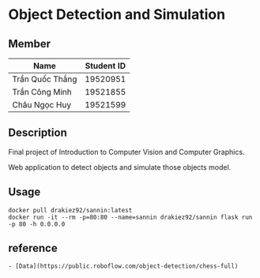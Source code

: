 # Object Detection and Simulation

## Member

| Name            |  Student ID     |
| --------------- | --------------- |
| Trần Quốc Thắng | 19520951        |
| Trần Công Minh  | 19521855        |
| Châu Ngọc Huy   | 19521599        |

## Description

Final project of Introduction to Computer Vision and Computer Graphics.

Web application to detect objects and simulate those objects model.

## Usage

```shell
docker pull drakiez92/sannin:latest
docker run -it --rm -p=80:80 --name=sannin drakiez92/sannin flask run -p 80 -h 0.0.0.0
```
## reference
    - [Data](https://public.roboflow.com/object-detection/chess-full)